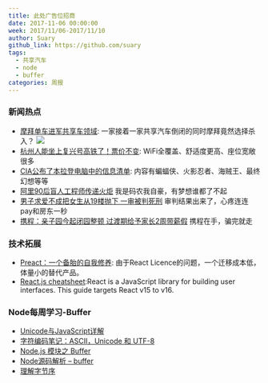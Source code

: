 ```yaml
---
title: 此处广告位招商
date: 2017-11-06 00:00:00
week: 2017/11/06-2017/11/10
author: Suary
github_link: https://github.com/suary
tags:
  - 共享汽车
  - node
  - buffer
categories: 周报
---
```


### 新闻热点

- [摩拜单车进军共享车领域](http://www.techweb.com.cn/it/2017-11-06/2602327.shtml): 一家接着一家共享汽车倒闭的同时摩拜竟然选择杀入？
![](http://upload.techweb.com.cn/2017/1106/1509935280615.jpg)
- [杭州人能坐上复兴号高铁了！票价不变](http://zj.qq.com/a/20171107/026919.htm): WiFi全覆盖、舒适度更高、座位宽敞很多
- [CIA公布了本拉登电脑中的信息清单](https://www.cia.gov/news-information/press-releases-statements/2017-press-releases-statements/cia-releases-additional-files-recovered-in-ubl-compound-raid.html): 内容有蝙蝠侠、火影忍者、海贼王、最终幻想等等
- [阿里90后盲人工程师传递火炬](http://www.cnbeta.com/articles/tech/668095.htm) 我是码农我自豪，有梦想谁都了不起
- [男子求爱不成把女生从19楼抛下 一审被判死刑](http://zj.qq.com/a/20171109/017223.htm) 审判结果出来了，心疼连连pay和房东一秒
- [携程：亲子园今起闭园整顿 过渡期给予家长2周带薪假](http://tech.sina.com.cn/i/2017-11-09/doc-ifynsait6562515.shtml) 携程在手，骗完就走



### 技术拓展

- [Preact：一个备胎的自我修养](https://zhuanlan.zhihu.com/p/30796007?utm_medium=social&utm_source=wechat_session): 由于React Licence的问题，一个迁移成本低，体量小的替代产品。
- [React.js cheatsheet](https://devhints.io/react):React is a JavaScript library for building user interfaces. This guide targets React v15 to v16.



### Node每周学习-Buffer

- [Unicode与JavaScript详解](http://www.ruanyifeng.com/blog/2014/12/unicode.html)
- [字符编码笔记：ASCII，Unicode 和 UTF-8](http://www.ruanyifeng.com/blog/2007/10/ascii_unicode_and_utf-8.html)
- [Node.js 模块之 Buffer](https://dremy.cn/blog/nodejs-module-buffer)
- [Node源码解析 – buffer](http://zhenhua-lee.github.io/node/buffer.html)
- [理解字节序](http://www.ruanyifeng.com/blog/2016/11/byte-order.html)
